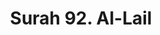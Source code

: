 ---
title       : "Surah 92. Al-Lail"
DATE        : 7/25/2018 9:18:18 AM
draft       : false
TYPE        : "quran"
layout      : "surah"
BookCode    : "ARB"
SurahNumber : "92"
TotalAyah   : "21"
---